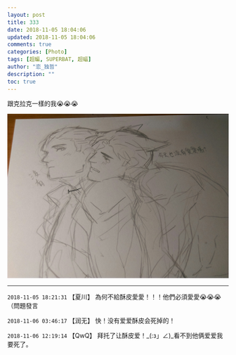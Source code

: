 ```yaml
---
layout: post
title: 333
date: 2018-11-05 18:04:06
updated: 2018-11-05 18:04:06
comments: true
categories: [Photo]
tags: [超蝙, SUPERBAT, 超蝠]
author: "恋_独哲"
description: ""
toc: true
---
```


<p dir="ltr"  >跟克拉克一樣的我😭😭😭</p>

![](https://raw.githubusercontent.com/alicewish/maple50821/master/img_YW5MWVN1NEpoZFZHN0R1TFpmVXl5aGdRajZxcDRGVmk3aGVJNVVML21zd0NkWU1LdktNaFRBPT0.jpg)

---

`2018-11-05 18:21:31` 【夏川】 為何不給酥皮愛愛！！！他們必須愛愛😭😭😭（問題發言

`2018-11-06 03:46:17` 【润无】 快！没有爱爱酥皮会死掉的！

`2018-11-06 12:19:14` 【QwQ】 拜托了让酥皮爱！\_(:з」∠)\_看不到他俩爱爱我要死了。

